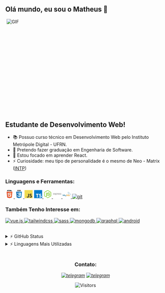 ## Olá mundo, eu sou o Matheus 👋

 <img align="right" alt="GIF" src="https://github.com/theuskhan/theuskhan/blob/main/code.gif?raw=true" width="500" height="320" />

## Estudante de Desenvolvimento Web!

-   📚 Possuo curso técnico em Desenvolvimento Web pelo Instituto Metrópole Digital - UFRN.
-   🔭 Pretendo fazer graduação em Engenharia de Software.
-   🌱 Estou focado em aprender React.
-   ⚡ Curiosidade: meu tipo de personalidade é o mesmo de Neo - Matrix ([INTP](<https://pt.wikipedia.org/wiki/INTP_(personalidade)>))

### Linguagens e Ferramentas:

<p align="left">
<a href="https://www.w3.org/html/" target="_blank" rel="noreferrer"> <img src="https://raw.githubusercontent.com/devicons/devicon/master/icons/html5/html5-original-wordmark.svg" alt="html5" width="26" height="26"/> </a>
<a href="https://www.w3schools.com/css/" target="_blank" rel="noreferrer"> <img src="https://raw.githubusercontent.com/devicons/devicon/master/icons/css3/css3-original-wordmark.svg" alt="css3" width="26" height="26"/> </a>
<a href="https://developer.mozilla.org/en-US/docs/Web/JavaScript" target="_blank" rel="noreferrer"> <img src="https://raw.githubusercontent.com/devicons/devicon/master/icons/javascript/javascript-original.svg" alt="javascript" width="26" height="26"/></a>
<a href="https://www.typescriptlang.org/" target="_blank" rel="noreferrer"> <img src="https://raw.githubusercontent.com/devicons/devicon/master/icons/typescript/typescript-original.svg" alt="typescript" width="26" height="26"/> </a>
<a href="https://nodejs.org" target="_blank" rel="noreferrer"> <img src="https://raw.githubusercontent.com/devicons/devicon/master/icons/nodejs/nodejs-original.svg" alt="nodejs" width="26" height="26"/> </a>
<a href="https://expressjs.com" target="_blank" rel="noreferrer"> <img src="https://raw.githubusercontent.com/devicons/devicon/master/icons/express/express-original-wordmark.svg" alt="express" width="26" height="26"/> </a>
<a href="https://www.mysql.com/" target="_blank" rel="noreferrer"> <img src="https://raw.githubusercontent.com/devicons/devicon/master/icons/mysql/mysql-original-wordmark.svg" alt="mysql" width="26" height="26"/> </a>
<a href="https://git-scm.com/" target="_blank" rel="noreferrer"> <img src="https://cdn.jsdelivr.net/gh/devicons/devicon/icons/git/git-original.svg" alt="git" width="26" height="26"/> </a>
</p>

### Também Tenho Interesse em:

<p align="left">
<a href="https://vuejs.org/" target="_blank" rel="noreferrer"> <img src="https://cdn.jsdelivr.net/gh/devicons/devicon/icons/vuejs/vuejs-original.svg" alt="vue.js" width="26" height="26"/> </a>
<a href="https://tailwindcss.com/" target="_blank" rel="noreferrer"> <img src="https://cdn.jsdelivr.net/gh/devicons/devicon/icons/tailwindcss/tailwindcss-plain.svg" alt="tailwindcss" width="26" height="26"/> </a>
<a href="https://sass-lang.com/" target="_blank" rel="noreferrer"> <img src="https://cdn.jsdelivr.net/gh/devicons/devicon/icons/sass/sass-original.svg" alt="sass" width="26" height="26"/> </a>
<a href="https://www.mongodb.com/" target="_blank" rel="noreferrer"> <img src="https://cdn.jsdelivr.net/gh/devicons/devicon/icons/mongodb/mongodb-original-wordmark.svg" alt="mongodb" width="26" height="26"/> </a>
<a href="https://graphql.org/" target="_blank" rel="noreferrer"> <img src="https://cdn.jsdelivr.net/gh/devicons/devicon/icons/graphql/graphql-plain.svg" alt="qraphql" width="26" height="26"/> </a>
<a href="https://www.android.com/" target="_blank" rel="noreferrer"> <img src="https://cdn.jsdelivr.net/gh/devicons/devicon/icons/android/android-original.svg" alt="android" width="26" height="26"/> </a>

</p>

<br/>

<details>
  <summary>⚡ GitHub Status</summary>

  <img align="left" alt="GitHub Status" src="https://github-readme-stats.vercel.app/api?username=theuskhan&theme=midnight-purple&show_icons=true" />

</details>

<details>
  <summary>⚡ Linguagens Mais Utilizadas</summary>

  <img align="left" alt="Linguagens Mais Utilizadas do Matheus Araújo" src="https://github-readme-stats.vercel.app/api/top-langs/?username=theuskhan&layout=compact&theme=midnight-purple" />

</details>

<br/>

### <p align="center">Contato:</p>

<address align="center">

[<img src='https://img.shields.io/badge/Telegram-2CA5E0?style=for-the-badge&logo=telegram&logoColor=white' alt='telegram' height='26'>](https://t.me/TheusKhan)
[<img src='https://img.shields.io/badge/Gmail-D14836?style=for-the-badge&logo=gmail&logoColor=white' alt='telegram' height='26'>](mailto:apenasmatheus1@gmail.com)

</address>

<span align="center">

![Visitors](https://api.visitorbadge.io/api/visitors?path=theuskhan&label=Visitas&countColor=%23ba68c8&style=flat-square)

</span>

